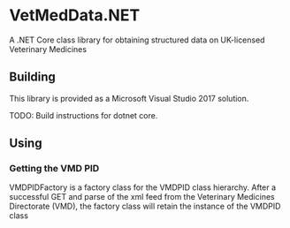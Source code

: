 # VetMedData.NET
A .NET Core class library for obtaining structured data on UK-licensed Veterinary Medicines

## Building
This library is provided as a Microsoft Visual Studio 2017 solution.

TODO: Build instructions for dotnet core.

## Using

### Getting the VMD PID
VMDPIDFactory is a factory class for the VMDPID class hierarchy. After a successful GET and parse of the xml feed from the Veterinary Medicines Directorate (VMD), the factory class will retain the instance of the VMDPID class